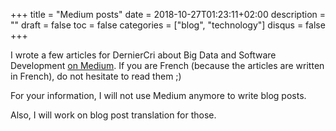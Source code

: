 +++
title = "Medium posts"
date = 2018-10-27T01:23:11+02:00
description = ""
draft = false
toc = false
categories = ["blog", "technology"]
disqus = false
+++

I wrote a few articles for DernierCri about Big Data and Software Development [on Medium](https://blog.derniercri.io/@k0pernicus).
If you are French (because the articles are written in French), do not hesitate to read them ;)

For your information, I will not use Medium anymore to write blog posts.

Also, I will work on blog post translation for those.
